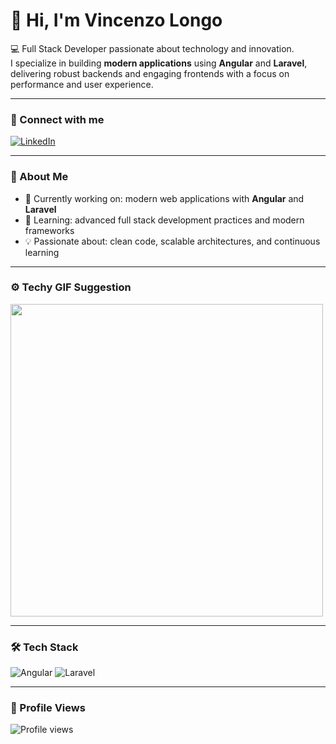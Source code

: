 # 👋 Hi, I'm Vincenzo Longo  

💻 Full Stack Developer passionate about technology and innovation.  
I specialize in building **modern applications** using **Angular** and **Laravel**, delivering robust backends and engaging frontends with a focus on performance and user experience.  

---

### 🔗 Connect with me
[![LinkedIn](https://img.shields.io/badge/LinkedIn-blue?style=flat&logo=linkedin&logoColor=white)](https://www.linkedin.com/in/vincenzo-longo-5b8a9b27b)

---

### 🚀 About Me
- 🔭 Currently working on: modern web applications with **Angular** and **Laravel**  
- 🌱 Learning: advanced full stack development practices and modern frameworks  
- 💡 Passionate about: clean code, scalable architectures, and continuous learning  

---

### ⚙️ Techy GIF Suggestion
<img src="https://media.giphy.com/media/3o7aD4AJykX31JxUry/giphy.gif](https://media4.giphy.com/media/v1.Y2lkPTc5MGI3NjExNHpyM205dm5qcTN4Y2VvbjhhbHIzaTlrd2lnemloZTJtN283ZXoxbiZlcD12MV9pbnRlcm5hbF9naWZfYnlfaWQmY3Q9Zw/NKEt9elQ5cR68/giphy.gif" width="500"/>

---

### 🛠️ Tech Stack
![Angular](https://img.shields.io/badge/Angular-DD0031?style=flat&logo=angular&logoColor=white)
![Laravel](https://img.shields.io/badge/Laravel-FF2D20?style=flat&logo=laravel&logoColor=white)  

---

### 👀 Profile Views
![Profile views](https://komarev.com/ghpvc/?username=Vincenzo-Longo&color=blue)
